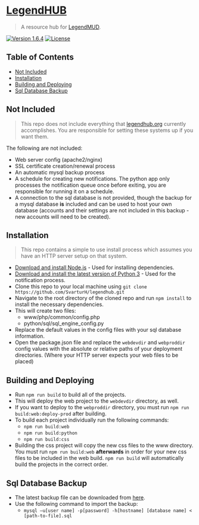 # [LegendHUB](https://www.legendhub.org)
> A resource hub for [LegendMUD](www.legendmud.org).

[![Version 1.6.4](http://img.shields.io/badge/version-1.6.4-brightgreen.svg?style=flat-square)](https://www.legendhub.org) [![License](http://img.shields.io/:license-mit-blue.svg?style=flat-square)](http://badges.mit-license.org)

## Table of Contents
- [Not Included](#not-included)
- [Installation](#installation)
- [Building and Deploying](#building-and-deploying)
- [Sql Database Backup](#sql-database-backup)

## Not Included
> This repo does not include everything that [legendhub.org](https://www.legendhub.org) currently accomplishes. You are responsible for setting these systems up if you want them.

The following are not included:
- Web server config (apache2/nginx)
- SSL certificate creation/renewal process
- An automatic mysql backup process
- A schedule for creating new notifications. The python app only processes the notification queue once before exiting, you are responsible for running it on a schedule.
- A connection to the sql database is not provided, though the backup for a mysql database **is** included and can be used to host your own database (accounts and their settings are not included in this backup - new accounts will need to be created).

## Installation
> This repo contains a simple to use install process which assumes you have an HTTP server setup on that system.

- [Download and install Node.js](https://nodejs.org/en/download/) - Used for installing dependencies.
- [Download and install the latest version of Python 3](https://www.python.org/downloads/) - Used for the notification process.
- Clone this repo to your local machine using `git clone https://github.com/SvarturH/legendhub.git`
- Navigate to the root directory of the cloned repo and run `npm install` to install the necessary dependencies.
- This will create two files:
    - www/php/common/config.php
    - python/sql/sql_engine_config.py
- Replace the default values in the config files with your sql database information.
- Open the package.json file and replace the `webdevdir` and `webproddir` config values with the absolute or relative paths of your deployment directories. (Where your HTTP server expects your web files to be placed)

## Building and Deploying
- Run `npm run build` to build all of the projects.
- This will deploy the web project to the `webdevdir` directory, as well.
- If you want to deploy to the `webproddir` directory, you must run `npm run build:web:deploy-prod` after building.
- To build each project individually run the following commands:
    - `npm run build:web`
    - `npm run build:python`
    - `npm run build:css`
- Building the css project will copy the new css files to the www directory. You must run `npm run build:web` **afterwards** in order for your new css files to be included in the web build. `npm run build` will automatically build the projects in the correct order.

## Sql Database Backup
- The latest backup file can be downloaded from [here](https://drive.google.com/open?id=17RJ2vnmmH4G4-DWjlvEBYX-UI8I5RgC5).
- Use the following command to import the backup:
    - `mysql –u[user name] -p[password] -h[hostname] [database name] < [path-to-file].sql`
